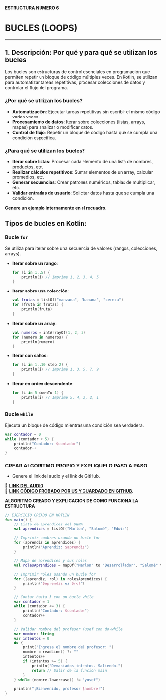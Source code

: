 #### ESTRUCTURA NÚMERO 6
# BUCLES (LOOPS)

---

## 1. Descripción: Por qué y para qué se utilizan los bucles

Los bucles son estructuras de control esenciales en programación que permiten repetir un bloque de código múltiples veces. En Kotlin, se utilizan para automatizar tareas repetitivas, procesar colecciones de datos y controlar el flujo del programa.

### ¿Por qué se utilizan los bucles?

* **Automatización**: Ejecutar tareas repetitivas sin escribir el mismo código varias veces.
* **Procesamiento de datos**: Iterar sobre colecciones (listas, arrays, mapas) para analizar o modificar datos.
* **Control de flujo**: Repetir un bloque de código hasta que se cumpla una condición específica.

### ¿Para qué se utilizan los bucles?

* **Iterar sobre listas**: Procesar cada elemento de una lista de nombres, productos, etc.
* **Realizar cálculos repetitivos**: Sumar elementos de un array, calcular promedios, etc.
* **Generar secuencias**: Crear patrones numéricos, tablas de multiplicar, etc.
* **Validar entradas de usuario**: Solicitar datos hasta que se cumpla una condición.

**Genere un ejemplo internamente en el recuadro.**

## Tipos de bucles en Kotlin:

### Bucle `for`

Se utiliza para iterar sobre una secuencia de valores (rangos, colecciones, arrays).

* **Iterar sobre un rango**:

    ```kotlin
    for (i in 1..5) {
        println(i) // Imprime 1, 2, 3, 4, 5
    }
    ```

* **Iterar sobre una colección**:

    ```kotlin
    val frutas = listOf("manzana", "banana", "cereza")
    for (fruta in frutas) {
        println(fruta)
    }
    ```

* **Iterar sobre un array**:

    ```kotlin
    val numeros = intArrayOf(1, 2, 3)
    for (numero in numeros) {
        println(numero)
    }
    ```

* **Iterar con saltos**:

    ```kotlin
    for (i in 1..10 step 2) {
        println(i) // Imprime 1, 3, 5, 7, 9
    }
    ```

* **Iterar en orden descendente**:

    ```kotlin
    for (i in 5 downTo 1) {
        println(i) // Imprime 5, 4, 3, 2, 1
    }
    ```

### Bucle `while`

Ejecuta un bloque de código mientras una condición sea verdadera.

```kotlin
var contador = 0
while (contador < 5) {
    println("Contador: $contador")
    contador++
}
 ``` 
### CREAR ALGORITMO PROPIO Y EXPLIQUELO PASO A PASO 
- Genere el link del audio y el link de GitHub.  

🔗 **[LINK DEL AUDIO]()**  
🔗 **[LINK CÓDIGO PROBADO POR US Y GUARDADO EN GITHUB](https://github.com/marlonpalacios777/Kotlin-Fichas/blob/8aed1b0ad077d4e0f7f2f98bcae9be69ca3e2ab8/tarjeta-6/BUCLES%20(LOOPS).PNG)**.

**ALGORITMO CREADO Y EXPLICACION DE COMO FUNCIONA LA ESTRUCTURA**
```kotlin
// EJERCICIO CREADO EN KOTLIN
fun main() {
    // Lista de aprendices del SENA
    val aprendices = listOf("Marlon", "Salomé", "Edwin")

    // Imprimir nombres usando un bucle for
    for (aprendiz in aprendices) {
        println("Aprendiz: $aprendiz")
    }

    // Mapa de aprendices y sus roles
    val rolesAprendices = mapOf("Marlon" to "Desarrollador", "Salomé" to "Diseñadora", "Edwin" to "Analista")

    // Imprimir roles usando un bucle for
    for ((aprendiz, rol) in rolesAprendices) {
        println("$aprendiz es $rol")
    }

    // Contar hasta 3 con un bucle while
    var contador = 1
    while (contador <= 3) {
        println("Contador: $contador")
        contador++
    }

    // Validar nombre del profesor Yusef con do-while
    var nombre: String
    var intentos = 0
    do {
        print("Ingresa el nombre del profesor: ")
        nombre = readLine() ?: ""
        intentos++
        if (intentos >= 5) {
            println("Demasiados intentos. Saliendo.")
            return // Salir de la función main
        }
    } while (nombre.lowercase() != "yusef")

    println("¡Bienvenido, profesor $nombre!")
}
```


